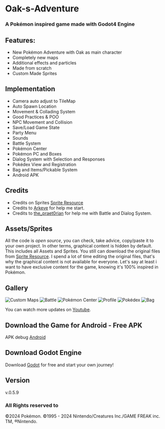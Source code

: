 # Oak-s-Adventure

### A Pokémon inspired game made with Godot4 Engine

## Features:

- New Pokémon Adventure with Oak as main character
- Completely new maps
- Additional effects and particles
- Made from scratch
- Custom Made Sprites

## Implementation

- Camera auto adjust to TileMap
- Auto Spawn Location
- Movement & Collading System
- Good Practices & POO
- NPC Movement and Collision
- Save/Load Game State
- Party Menu
- Sounds
- Battle System
- Pokémon Center
- Pokémon PC and Boxes
- Dialog System with Selection and Responses
- Pokédex View and Registration
- Bag and Items/Pickable System
- Android APK

## Credits

- Credits on Sprites [Sprite Resource](https://www.spriters-resource.com/)
- Credits to [Arkeve](https://www.youtube.com/@Arkeve) for help me start.
- Credits to [the_praet0rian](https://www.youtube.com/@the_praet0rian) for help me with Battle and Dialog System.

## Assets/Sprites

All the code is *open source*, you can check, take advice, copy/paste it to your own project.
In other terms, graphical content is hidden by default. This includes all Assets and Sprites.
You still can download the original files from [Sprite Resource](https://www.spriters-resource.com/).
I spend a lot of time editing the original files, that's why the graphical content is not available for everyone.
Let's say at least i want to have exclusive content for the game, knowing it's 100% inspired in Pokémon.

## Gallery

![Custom Maps](https://i.ibb.co/vqCfCFj/galery1.png "Custom Maps")
![Battle](https://i.ibb.co/cQCjZKB/galery2.png "Pokémon Battle")
![Pokémon Center](https://i.ibb.co/vLxQn1m/galery3.png "Pokémon Boxes")
![Profile](https://i.ibb.co/J2ZyFv4/profile.png "Oak's Profile")
![Pokédex](https://i.ibb.co/3hpr0zv/pokedex.png "Pokédex Screen")
![Bag](https://i.ibb.co/Gc9PR19/bag.png "Bag Screen")

You can watch more updates on [Youtube](https://www.youtube.com/@AllisonCode).

## Download the Game for Android - Free APK
APK debug [Android](https://mega.nz/file/dpJj0ShL#0ChB1ql7UXlPIM-_xoUGndGHZcduL_2yEJWercZqugo)

## Download Godot Engine
Download [Godot](https://godotengine.org/) for free and start your own journey!

## Version
v.0.5.9

### All Rights reserved to
&copy;2024 Pokémon. ©1995 - 2024 Nintendo/Creatures Inc./GAME FREAK inc. TM, ®Nintendo.
